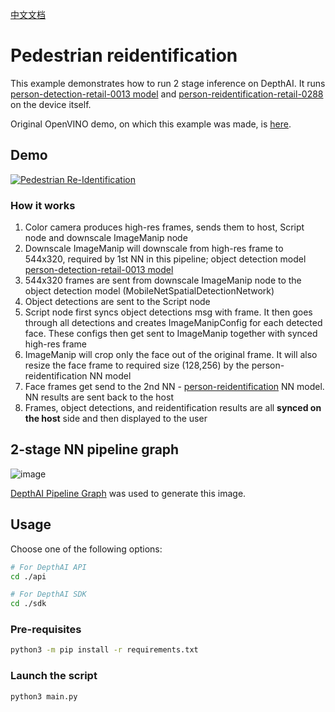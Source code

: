 [中文文档](README.zh-CN.md)

# Pedestrian reidentification

This example demonstrates how to run 2 stage inference on DepthAI. It runs [person-detection-retail-0013 model](https://docs.openvino.ai/latest/omz_models_model_person_detection_retail_0013.html) and [person-reidentification-retail-0288](https://docs.openvino.ai/latest/omz_models_model_person_reidentification_retail_0288.html) on the device itself.

Original OpenVINO demo, on which this example was made, is [here](https://docs.openvinotoolkit.org/2020.1/_demos_pedestrian_tracker_demo_README.html).

## Demo

[![Pedestrian Re-Identification](https://user-images.githubusercontent.com/18037362/170273561-71bb3b9a-0b40-4221-8a5a-9a543fc4fb4a.gif)](https://youtu.be/Ql9LQtao8-s)


### How it works

1. Color camera produces high-res frames, sends them to host, Script node and downscale ImageManip node
2. Downscale ImageManip will downscale from high-res frame to 544x320, required by 1st NN in this pipeline; object detection model [person-detection-retail-0013 model](https://docs.openvino.ai/latest/omz_models_model_person_detection_retail_0013.html)
3. 544x320 frames are sent from downscale ImageManip node to the object detection model (MobileNetSpatialDetectionNetwork)
4. Object detections are sent to the Script node
5. Script node first syncs object detections msg with frame. It then goes through all detections and creates ImageManipConfig for each detected face. These configs then get sent to ImageManip together with synced high-res frame
6. ImageManip will crop only the face out of the original frame. It will also resize the face frame to required size (128,256) by the person-reidentification NN model
7. Face frames get send to the 2nd NN - [person-reidentification](https://docs.openvino.ai/latest/omz_models_model_person_reidentification_retail_0288.html) NN model. NN results are sent back to the host
8. Frames, object detections, and reidentification results are all **synced on the host** side and then displayed to the user

## 2-stage NN pipeline graph

![image](https://user-images.githubusercontent.com/18037362/179375207-1ccf27a6-59bb-4a42-8cae-d8908c4ed51a.png)

[DepthAI Pipeline Graph](https://github.com/geaxgx/depthai_pipeline_graph#depthai-pipeline-graph-experimental) was used to generate this image.

## Usage

Choose one of the following options:
```bash
# For DepthAI API
cd ./api

# For DepthAI SDK
cd ./sdk
```

### Pre-requisites

```bash
python3 -m pip install -r requirements.txt
```

### Launch the script

```bash
python3 main.py
```